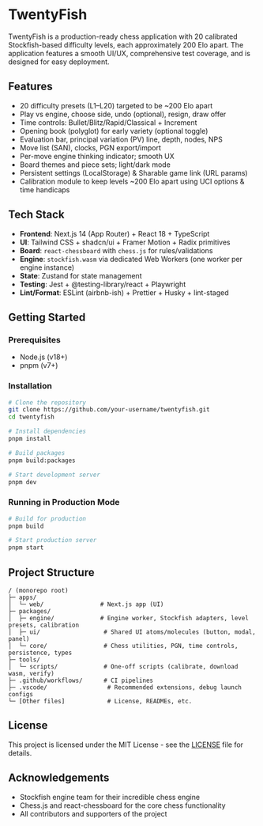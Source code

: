 # TwentyFish

TwentyFish is a production-ready chess application with 20 calibrated Stockfish-based difficulty levels, each approximately 200 Elo apart. The application features a smooth UI/UX, comprehensive test coverage, and is designed for easy deployment.

## Features

- 20 difficulty presets (L1–L20) targeted to be ~200 Elo apart
- Play vs engine, choose side, undo (optional), resign, draw offer
- Time controls: Bullet/Blitz/Rapid/Classical + Increment
- Opening book (polyglot) for early variety (optional toggle)
- Evaluation bar, principal variation (PV) line, depth, nodes, NPS
- Move list (SAN), clocks, PGN export/import
- Per-move engine thinking indicator; smooth UX
- Board themes and piece sets; light/dark mode
- Persistent settings (LocalStorage) & Sharable game link (URL params)
- Calibration module to keep levels ~200 Elo apart using UCI options & time handicaps

## Tech Stack

- **Frontend**: Next.js 14 (App Router) + React 18 + TypeScript
- **UI**: Tailwind CSS + shadcn/ui + Framer Motion + Radix primitives
- **Board**: `react-chessboard` with `chess.js` for rules/validations
- **Engine**: `stockfish.wasm` via dedicated Web Workers (one worker per engine instance)
- **State**: Zustand for state management
- **Testing**: Jest + @testing-library/react + Playwright
- **Lint/Format**: ESLint (airbnb-ish) + Prettier + Husky + lint-staged

## Getting Started

### Prerequisites

- Node.js (v18+)
- pnpm (v7+)

### Installation

```bash
# Clone the repository
git clone https://github.com/your-username/twentyfish.git
cd twentyfish

# Install dependencies
pnpm install

# Build packages
pnpm build:packages

# Start development server
pnpm dev
```

### Running in Production Mode

```bash
# Build for production
pnpm build

# Start production server
pnpm start
```

## Project Structure

```
/ (monorepo root)
├─ apps/
│  └─ web/                # Next.js app (UI)
├─ packages/
│  ├─ engine/             # Engine worker, Stockfish adapters, level presets, calibration
│  ├─ ui/                  # Shared UI atoms/molecules (button, modal, panel)
│  └─ core/                # Chess utilities, PGN, time controls, persistence, types
├─ tools/
│  └─ scripts/             # One-off scripts (calibrate, download wasm, verify)
├─ .github/workflows/      # CI pipelines
├─ .vscode/                 # Recommended extensions, debug launch configs
└─ [Other files]            # License, READMEs, etc.
```

## License

This project is licensed under the MIT License - see the [LICENSE](LICENSE) file for details.

## Acknowledgements

- Stockfish engine team for their incredible chess engine
- Chess.js and react-chessboard for the core chess functionality
- All contributors and supporters of the project
